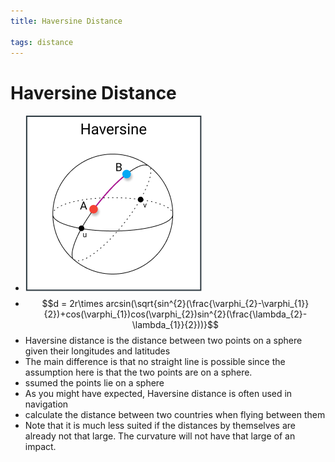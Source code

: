 ```yaml
---
title: Haversine Distance

tags: distance 
---
```


# Haversine Distance
- ![](assets/Pasted%20image%2020220624120834.png)
- $$d = 2r\times arcsin(\sqrt{sin^{2}(\frac{\varphi_{2}-\varphi_{1}}{2})+cos(\varphi_{1})cos(\varphi_{2})sin^{2}(\frac{\lambda_{2}-\lambda_{1}}{2}))}$$
- Haversine distance is the distance between two points on a sphere given their longitudes and latitudes
- The main difference is that no straight line is possible since the assumption here is that the two points are on a sphere.
- ssumed the points lie on a sphere
- As you might have expected, Haversine distance is often used in navigation
- calculate the distance between two countries when flying between them
- Note that it is much less suited if the distances by themselves are already not that large. The curvature will not have that large of an impact.














